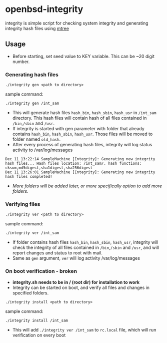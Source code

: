 # openbsd-integrity
integrity is simple script for checking system integrity and generating integrity hash files using [mtree](https://man.openbsd.org/mtree.8)

## Usage
* Before starting, set seed value to KEY variable. This can be ~20 digit number.

### Generating hash files
```
./integrity gen <path to directory>
```
sample command:
```
./integrity gen /int_sam
```
* This will generate hash files `hash_bin`, `hash_sbin`, `hash_usr` in `/int_sam` directory. This hash files will contain hash of all files contained in `/bin`,`/sbin` and `/usr`.
* If integrity is started with gen parameter with folder that already contains `hash_bin`, `hash_sbin`, `hash_usr`. Those files will be moved to folder named `old_hash`.
* After every process of generating hash files, integrity will log status activity to /var/log/messages
```
Dec 11 13:22:14 SampleMachine [Integrity]: Generating new integrity hash files... Hash files location: /int_sam/. hash functions: cksum,md5digest,sha1digest,sha256digest
Dec 11 13:26:01 SampleMachine [Integrity]: Generating new integrity hash files completed!

```
* _More folders will be added later, or more specifically option to add more folders._


### Verifying files
```
./integrity ver <path to directory>
```
sample command:
```
./integrity ver /int_sam
```
* If folder contains hash files `hash_bin`, `hash_sbin`, `hash_usr`, integrity will check the integrity of all files contained in `/bin`,`/sbin` and `/usr`, and will report changes and status to root with mail.
* Same as `gen` argument, `ver` will log activity /var/log/messages

### On boot verification - broken
* **integrity.sh needs to be in / (root dir) for installation to work**
* Integrity can be started on boot, and verify all files and changes in specified folders.
 ```
./integrity install <path to directory>
```
sample command:
```
./integrity install /int_sam
```
* This will add `./integrity ver /int_sam` to `rc.local` file, which will run verification on every boot